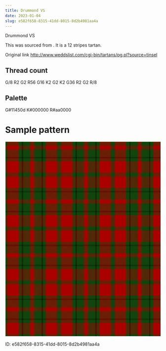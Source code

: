```yaml
---
title: Drummond VS
date: 2023-01-04
slug: e582f658-8315-41dd-8015-8d2b4981aa4a
---
```

Drummond VS

This was sourced from <no value>.  It is a 12 stripes tartan.

Original link http://www.weddslist.com/cgi-bin/tartans/pg.pl?source=tinsel

## Thread count
G/8 R2 G2 R56 G16 K2 G2 K2 G36 R2 G2 R/8

## Palette
G#11450d K#000000 R#aa0000

# Sample pattern

![Tartan detail](tartan.png "G/8 R2 G2 R56 G16 K2 G2 K2 G36 R2 G2 R/8 tartan")

ID: e582f658-8315-41dd-8015-8d2b4981aa4a